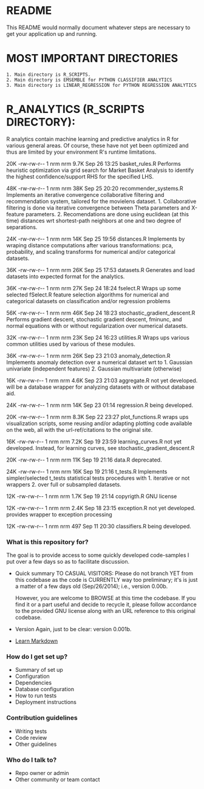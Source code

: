 # README #

This README would normally document whatever steps are necessary to get your application up and running.


# MOST IMPORTANT DIRECTORIES #
    1. Main directory is R_SCRIPTS.
    2. Main directory is EMSEMBLE for PYTHON CLASSIFIER ANALYTICS
    3. Main directory is LINEAR_REGRESSION for PYTHON REGRESSION ANALYTICS

# R_ANALYTICS (R_SCRIPTS DIRECTORY): #
R analytics contain machine learning and predictive analytics in R
for various general areas. Of course, these have not yet been optimized
and thus are limited by your environment R's runtime limitations.

20K -rw-rw-r-- 1 nrm nrm 9.7K Sep 26 13:25 basket_rules.R
    Performs heuristic optimization via grid search for Market Basket Analysis 
    to identify the highest confidence/support RHS for the specified LHS.

48K -rw-rw-r-- 1 nrm nrm  38K Sep 25 20:20 recommender_systems.R
    Implements an iterative convergence collaborative filtering and 
    recommendation system, tailored for the movielens dataset. 
    1. Collaborative filtering is done via iterative convergence between 
       Theta parameters and X-feature parameters. 
    2. Recomendations are done using euclidean (at this time) distances 
       wrt shortest-path neighbors at one and two degree of separations.

24K -rw-rw-r-- 1 nrm nrm  14K Sep 25 19:56 distances.R
    Implements by wraping distance computations after various 
    transformations: pca, probability, and scaling transforms for
    numerical and/or categorical datasets.

36K -rw-rw-r-- 1 nrm nrm  26K Sep 25 17:53 datasets.R
    Generates and load datasets into expected format for the analytics.

36K -rw-rw-r-- 1 nrm nrm  27K Sep 24 18:24 fselect.R
    Wraps up some selected fSelect.R feature selection algorithms for
    numerical and categorical datasets on classification and/or regression 
    problems

56K -rw-rw-r-- 1 nrm nrm  46K Sep 24 18:23 stochastic_gradient_descent.R
    Performs gradient descent, stochastic gradient descent, fminunc, and
    normal equations with or without regularization over numerical datasets.

32K -rw-rw-r-- 1 nrm nrm  23K Sep 24 16:23 utilities.R
    Wraps ups various common utilities used by various of these modules.

36K -rw-rw-r-- 1 nrm nrm  26K Sep 23 21:03 anomaly_detection.R
    Implements anomaly detection over a numerical dataset wrt to
    1. Gaussian univariate (independent features) 
    2. Gaussian multivariate (otherwise)

16K -rw-rw-r-- 1 nrm nrm 4.6K Sep 23 21:03 aggregate.R
    not yet developed. will be a database wrapper for analyzing
    datasets with or without database aid.

24K -rw-rw-r-- 1 nrm nrm  14K Sep 23 01:14 regression.R
    being developed.

20K -rw-rw-r-- 1 nrm nrm 8.3K Sep 22 23:27 plot_functions.R
    wraps ups visualization scripts, some reusing and/or adapting
    plotting code available on the web, all with the url-ref/citations
    to the original site.

16K -rw-rw-r-- 1 nrm nrm 7.2K Sep 19 23:59 learning_curves.R
    not yet developed. Instead, for learning curves, see 
    stochastic_gradient_descent.R

20K -rw-rw-r-- 1 nrm nrm  11K Sep 19 21:16 data.R
    deprecated.

24K -rw-rw-r-- 1 nrm nrm  16K Sep 19 21:16 t_tests.R
    Implements simpler/selected t_tests statistical tests procedures with 
        1. iterative or not wrappers 
        2. over full or subsampled datasets.

12K -rw-rw-r-- 1 nrm nrm 1.7K Sep 19 21:14 copyrigth.R
    GNU license

12K -rw-rw-r-- 1 nrm nrm 2.4K Sep 18 23:15 exception.R
    not yet developed. provides wrapper to exception processing

12K -rw-rw-r-- 1 nrm nrm  497 Sep 11 20:30 classifiers.R
    being developed.



### What is this repository for? ###

The goal is to provide access to some quickly developed code-samples I put over a few days so as to facilitate discussion.

* Quick summary
    TO CASUAL VISITORS:
    Please do not branch YET from this codebase as the code is CURRENTLY way 
    too preliminary; it's is just a matter of a few days old (Sep/26/2014);
    i.e., version 0.00b. 

    However, you are welcome to BROWSE at this time the codebase.
    If you find it or a part useful and decide to recycle it, please 
    follow accordance to the provided GNU license along with an URL
    reference to this original codebase.

* Version
    Again, just to be clear: version 0.001b.

* [Learn Markdown](https://bitbucket.org/tutorials/markdowndemo)

### How do I get set up? ###

* Summary of set up
* Configuration
* Dependencies
* Database configuration
* How to run tests
* Deployment instructions

### Contribution guidelines ###

* Writing tests
* Code review
* Other guidelines

### Who do I talk to? ###

* Repo owner or admin
* Other community or team contact



